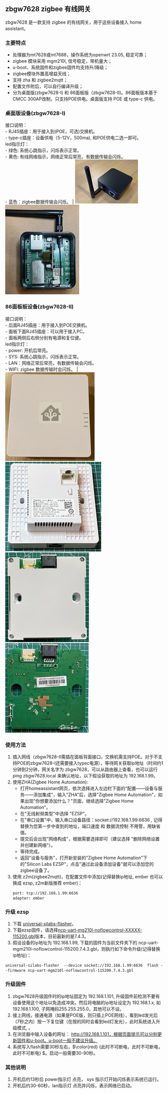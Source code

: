## zbgw7628 zigbee 有线网关

zbgw7628 是一款支持 zigbee 的有线网关，用于这些设备接入 home assistant。

### 主要特点

- 处理器为mt7628或mt7688，操作系统为openwrt 23.05, 稳定可靠；
- zigbee 模块采用 mgm210l, 信号稳定，带机量大；
- u-boot、系统固件和zigbee固件均支持升/降级；
- zigbee模块外置高增益天线；
- 支持 zha 和 zigbee2mqtt；
- 配置文件附后，可以自行编译升级；
- 分为桌面版(zbgw7628-I) 和 86面板版（zbgw7628-II)。86面板版本基于CMCC 300AP改制，只支持POE供电。桌面版支持 POE 或 type-c 供电。

### 桌面版设备(zbgw7628-I)

接口说明：<br> - RJ45插座：用于接入到(POE，可选)交换机。<br> - type-c插座：设备供电（5-12V，500ma), 和POE供电二选一即可。<br>led指示灯：<br>- 绿色: 系统心跳指示，闪烁表示正常。<br>- 黄色: 有线网络指示，网络正常后常亮，有数据传输会闪烁。<br> - 蓝色：zigbee数据传输会闪烁。 |  ![体积小巧](/res/zbgw8201.png )![体积小巧](/res/zbgw7628-10.jpg )

### 86面板板设备(zbgw7628-II)

 接口说明：<br> - 后面RJ45插座：用于接入到POE交换机。<br> - 面板下面RJ45插座：可以用于接入PC。<br> - 面板两侧后右侧分别有电源和复位键。<br> led指示灯：<br> - power: 开机后常亮。<br> - SYS: 系统心跳指示，闪烁表示正常。<br> - LAN：网络正常后常亮，有数据传输会闪烁。<br> - WIFI: zigbee 数据传输时会闪烁。 |  ![alt text](/res/zbgw7628-1.jpg) ![alt text](/res/zbgw7628-4.jpg) ![alt text](/res/zbgw7628-3.jpg) ![alt text](/res/zbgw7628-2.jpg)  

### 使用方法
1. 插入网线（zbgw7628-II需插在面板背面接口，交换机需支持POE。对于不支持POE的zbgw7628-I还需要接入typec电源），等待网关获取ip地址（时间约1分钟到2分钟，网关名字为 zbgw7628，可以从路由器上查看，也可以运行 ping zbgw7628.local 来确认地址，以下假设获取的地址为 192.168.1.99。
2. 使用ZHA(Zigbee Home Automation):
    - 打开homeassistant网页，依次选择进入左边栏下面的“配置——设备与服务——添加集成”，输入"ZHA"后，选择"Zigbee Home Automation"，如果出现"你想要添加什么？"页面，继续选择"Zigbee Home Automation"。
    - 在"无线射频类型"中选择 "EZSP"。
    - 在"串口设置"中，输入串口设备路径：socket://192.168.1.99:6636 , 记得替换为您第一步中查到的地址，端口速度 和 数据流控制 不用管，用缺省值。
    - 提交后会出现"网络构成"，根据需要选择即可（建议选择 "删除网络设置并创建新网络"）。
    - 等待完成。
    - 返回"设备与服务"，打开新安装的"Zigbee Home Automation"下的"Silicon Labs EZSP"，点击"通过此设备添加设备"就可以添加您的zigbee设备了。
3. 使用 z2m(zigbee2mqtt)，在配置文件中添加(记得替换ip地址, ember 也可以换成 ezsp, z2m新版推荐 ember)：<br>
    ```
	port: tcp://192.168.1.99:6636
	adapter: ember
    ```

### 升级 ezsp 
1. 下载 [universal-silabs-flasher](https://github.com/NabuCasa/universal-silabs-flasher)。
2. 下载ezsp固件，请选择[ncp-uart-mg210l-noflowcontrol-XXXXX-115200.gbl](https://github.com/dongbh/zigbee)版本，目前最新的是7.4.3。
3. 假设设备的ip地址为 192.168.1.99, 下载的固件为当前文件夹下的 ncp-uart-mgm210l-noflowcontrol-115200.7.4.3.gbl，则执行如下命令升级(记得替换ip地址)：
```
universal-silabs-flasher  --device socket://192.168.1.99:6636  flash --firmware ncp-uart-mgm210l-noflowcontrol-115200.7.4.3.gbl
```

### 升级固件
1. zbgw7628升级固件时的ip地址固定为 192.168.1.101, 升级固件前检测不要有设备使用这个地址以免造成冲突。然后将电脑的ip地址设定为 192.168.1.x, 如192.168.1.100, 子网掩码255.255.255.0，其他可以不设。
2. 接上网线，接通电源（如果是POE版，则只插上POE网线），看到led发光后（7秒之内）按一下复位键（在按的同时会看到led灯发光），此时系统进入升级模式, 。
3. 在浏览器中输入设备的网址： http://192.168.1.101，根据页面提示可以分别更新固件和u-boot。u-boot一般不建议升级。
4. 系统写入flash需要30秒左右，$\color{red} {此时不可断电，此时不可断电，此时不可断电} $。启动一般需要30-90秒。

### 其他说明
1. 开机后约13秒后 power指示灯 点亮， sys 指示灯开始闪烁表示系统已运行。
2. 开机后约30-60秒，lan指示灯 点亮并闪烁，表示网络已启动。